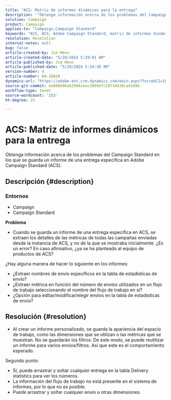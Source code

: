```yaml
---
title: "ACS: Matriz de informes dinámicos para la entrega"
description: '"Obtenga información acerca de los problemas del Campaign Standard en los que se guarda un informe de una entrega específica en Adobe Campaign Standard (ACS)".'
solution: Campaign
product: Campaign
applies-to: "Campaign,Campaign Standard"
keywords: "KCS, ACS, Adobe Campaign Standard, matriz de informes dinámicos, envío, preguntas frecuentes"
resolution: Resolution
internal-notes: null
bug: false
article-created-by: Jim Menn
article-created-date: "5/20/2024 5:29:01 AM"
article-published-by: Jim Menn
article-published-date: "5/20/2024 5:34:38 AM"
version-number: 4
article-number: KA-16020
dynamics-url: "https://adobe-ent.crm.dynamics.com/main.aspx?forceUCI=1&pagetype=entityrecord&etn=knowledgearticle&id=873affd7-6916-ef11-9f8a-6045bd006268"
source-git-commit: 4a806b96ab3566ceac1869d7c20734438ca4169b
workflow-type: tm+mt
source-wordcount: '253'
ht-degree: 2%

---
```


# ACS: Matriz de informes dinámicos para la entrega


Obtenga información acerca de los problemas del Campaign Standard en los que se guarda un informe de una entrega específica en Adobe Campaign Standard (ACS).

## Descripción {#description}


### <b>Entornos</b>

- Campaign
- Campaign Standard




<b>Problema</b>

- Cuando se guarda un informe de una entrega específica en ACS, se extraen los detalles de las métricas de todas las campañas enviadas desde la instancia de ACS, y no de la que se mostraba inicialmente. ¿Es un error? En caso afirmativo, ¿ya se ha planteado al equipo de productos de ACS?


¿Hay alguna manera de hacer lo siguiente en los informes:

- ¿Extraer nombres de envío específicos en la tabla de estadísticas de envío?
- ¿Extraer métrica en función del número de envíos utilizados en un flujo de trabajo seleccionando el nombre del flujo de trabajo en sí?
- ¿Opción para editar/modificar/elegir envíos en la tabla de estadísticas de envío?





## Resolución {#resolution}


- Al crear un informe personalizado, se guarda la apariencia del espacio de trabajo, como las dimensiones que se utilizan o las métricas que se muestran. No se guardarán los filtros. De este modo, se puede reutilizar un informe para varios envíos/filtros. Así que este es el comportamiento esperado.


Segundo punto:



- Sí, puede arrastrar y soltar cualquier entrega en la tabla Delivery statistics para ver los números.
- La información del flujo de trabajo no está presente en el sistema de informes, por lo que no es posible.
- Puede arrastrar y soltar cualquier envío u otras dimensiones.

